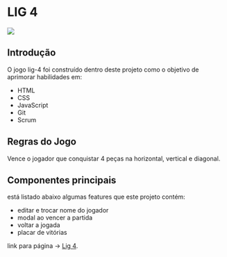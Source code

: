 # LIG 4

<img src="https://i.imgur.com/U4x6v1j.png"/>

## Introdução
O jogo lig-4 foi construído dentro deste projeto como o objetivo de aprimorar habilidades em:

- HTML
- CSS
- JavaScript
- Git
- Scrum

## Regras do Jogo
Vence o jogador que conquistar 4 peças na horizontal, vertical e diagonal.


## Componentes principais

está listado abaixo algumas features que este projeto contém:

- editar e trocar nome do jogador
- modal ao vencer a partida
- voltar a jogada
- placar de vitórias

link para página -> [Lig 4](https://gustavo.hmessias96.gitlab.io/lig4/).
